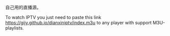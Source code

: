 自己用的直播源。

To watch IPTV you just need to paste this link https://gijy.github.io/dianxiniptv/index.m3u to any player with support M3U-playlists.
